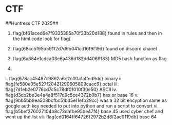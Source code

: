 # CTF

##Huntress CTF 2025##

1. flag{bf61aced6e7f9335385a70f33b20d188}     found in rules and then in the html code look for flag{

2. flag{68cc5f95b59112d7d6b041cd16f9f19d}  found on discord chanel

3. flag{6a684e1cdca03e6a436d182dd4069183}  MD5 hash function as flag

4.
i. flag{678ac45487c9862a6c2c00a1affed9dc}  binary
ii. flag{fe580e05e527f20421290605809caec9}  octal
iii. flag{7d1eb2e0776cd7c5c78df01010f30e50}  ASCII 
iv. flag{d3cb2be3e4e4a8f517d9c5ce4372b0b7}  hex or base 16
v. flag{9bb5bb8ea508bcfbc51bd5e11efb29cc}   was a 32 bit encyption same as google auth key needed to put into python and run a script to convert
vi. flag{b5bef376027104b8c73dafbe95be47f4}  base 45   used cyber chef and went up the list
vii. flag{cd0164ff64726f2972b2d8f2ac0119db}  base 64

   

